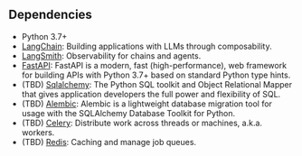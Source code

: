 ## Dependencies

- Python 3.7+
- [LangChain](https://github.com/langchain-ai/langchain): Building applications with LLMs through composability.
- [LangSmith](https://github.com/langchain-ai/langsmith-sdk): Observability for chains and agents.
- [FastAPI](https://github.com/tiangolo/fastapi): FastAPI is a modern, fast (high-performance), web framework for building APIs with Python 3.7+ based on standard Python type hints.
- (TBD) [Sqlalchemy](https://www.sqlalchemy.org/): The Python SQL toolkit and Object Relational Mapper that gives application developers the full power and flexibility of SQL.
- (TBD) [Alembic](https://alembic.sqlalchemy.org/en/latest/): Alembic is a lightweight database migration tool for usage with the SQLAlchemy Database Toolkit for Python.
- (TBD) [Celery](https://github.com/celery/celery): Distribute work across threads or machines, a.k.a. workers.
- (TBD) [Redis](https://github.com/redis/redis): Caching and manage job queues.

